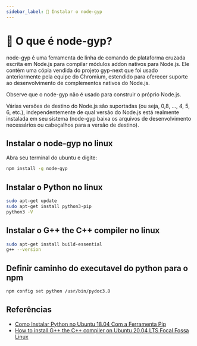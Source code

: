 ```yaml
---
sidebar_label: 📝 Instalar o node-gyp
---
```


# 📝 O que é node-gyp?

node-gyp é uma ferramenta de linha de comando de plataforma cruzada escrita em Node.js para compilar módulos addon nativos para Node.js. Ele contém uma cópia vendida do projeto gyp-next que foi usado anteriormente pela equipe do Chromium, estendido para oferecer suporte ao desenvolvimento de complementos nativos do Node.js.

Observe que o node-gyp não é usado para construir o próprio Node.js.

Várias versões de destino do Node.js são suportadas (ou seja, 0,8, ..., 4, 5, 6, etc.), independentemente de qual versão do Node.js está realmente instalada em seu sistema (node-gyp baixa os arquivos de desenvolvimento necessários ou cabeçalhos para a versão de destino).

## Instalar o node-gyp no linux

Abra seu terminal do ubuntu e digite:

```bash title="Terminal de Comando"
npm install -g node-gyp
```

## Instalar o Python no linux

```bash title="Terminal de Comando"
sudo apt-get update
sudo apt-get install python3-pip
python3 -V
```

## Instalar o G++ the C++ compiler no linux

```bash title="Terminal de Comando"
sudo apt-get install build-essential
g++ --version
```

## Definir caminho do executavel do python para o npm

```bash title="Terminal de Comando"
npm config set python /usr/bin/pydoc3.8
```

## Referências

- [Como Instalar Python no Ubuntu 18.04 Com a Ferramenta Pip](https://www.hostinger.com.br/tutoriais/como-instalar-python-ubuntu?ppc_campaign=google_performance_max&gclid=Cj0KCQjw_fiLBhDOARIsAF4khR11KPDn3hrxeucNHPhWAhuqfSyJIsJEnTGaJ1Zw809dNxyRZfRhkqAaAj3WEALw_wcB)
- [How to install G++ the C++ compiler on Ubuntu 20.04 LTS Focal Fossa Linux](https://linuxconfig.org/how-to-install-g-the-c-compiler-on-ubuntu-20-04-lts-focal-fossa-linux)